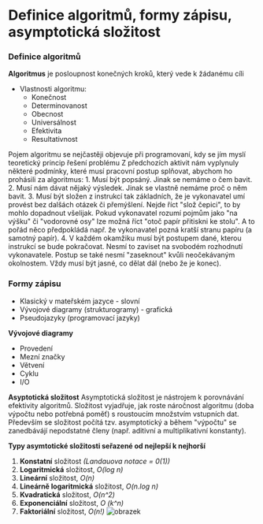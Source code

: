 # Definice algoritmů, formy zápisu, asymptotická složitost

### Definice algoritmů
**Algoritmus** je posloupnost konečných kroků, který vede k žádanému cíli
- Vlastnosti algoritmu:
    - Konečnost
    - Determinovanost
    - Obecnost
    - Universálnost
    - Efektivita
    - Resultativnost

Pojem algoritmu se nejčastěji objevuje při programovaní, kdy se jím myslí teoretický princip řešení problému
Z předchozích aktivit nám vyplynuly některé podmínky, které musí pracovní postup splňovat, abychom ho prohásili za algoritmus:
    1. Musí být popsáný. Jinak se nemáme o čem bavit.
    2. Musí nám dávat nějaký výsledek. Jinak se vlastně nemáme proč o něm bavit.
    3. Musí být složen z instrukcí tak základních, že je vykonavatel umí provést bez dalšách otázek či přemýšlení. Nejde říct "slož čepici", to by mohlo dopadnout všelijak. Pokud vykonavatel rozumí pojmům jako "na výšku" či "vodorovné osy" lze možná říct "otoč papír přitiskni ke stolu". A to pořád něco předpokládá např. že vykonavatel pozná kratší stranu papíru (a samotný papír).
    4. V každém okamžiku musí být postupem dané, kterou instrukcí se bude pokračovat. Nesmí to zaviset na svobodém rozhodnutí vykonavatele. Postup se také nesmí "zaseknout" kvůli neočekávaným okolnostem. Vždy musí být jasné, co dělat dál (nebo že je konec).

### Formy zápisu
  - Klasický v mateřském jazyce - slovní
  - Vývojové diagramy (strukturogramy) - grafická
  - Pseudojazyky (programovací jazyky)

**Vývojové diagramy**
  - Provedení
  - Mezní značky
  - Větvení
  - Cyklu
  - I/O

**Asyptotická složitost**
Asymptotická složitost je nástrojem k porovnávání efektivity algoritmů. Složitost vyjadřuje, jak roste náročnost algoritmu (doba výpočtu nebo potřebná poměť) s roustoucím množstvím vstupních dat. Především se složitost počítá tzv. asymptotický a během "výpočtu" se zanedbávájí nepodstatné členy (např. aditivní a multiplikativní konstanty).

**Typy asymtotické složitosti seřazené od nejlepší k nejhorší**
  1. **Konstatní** složitost *(Landauova notace = 0(1))*
  2. **Logaritmická** složitost, *O(log n)*
  3. **Lineární** složitost, *O(n)*
  4. **Lineárně logaritmická** složitost, *O(n.log n)*
  5. **Kvadratická** složitost, *O(n^2)*
  6. **Exponenciální** složitost, *O (k^n)*
  7. **Faktoriální** složitost, *O(n!)*
![obrazek](https://user-images.githubusercontent.com/56117532/168075341-c2c851e8-d13e-41a3-9aa4-b93a525beda7.png)
